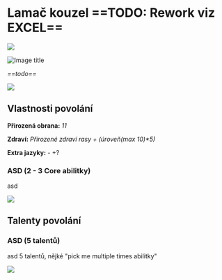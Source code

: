 # Lamač kouzel ==TODO: Rework viz EXCEL==

<img src="/assets/sep_line.png"/>

![Image title](/assets/OW/classes/Bojovnik.webp)

*==todo==*

<img src="/assets/sep_line.png"/>

## Vlastnosti povolání

**Přirozená obrana:** *11*

**Zdraví:** *Přirozené zdraví rasy + (úroveň(max 10)\*5)*

**Extra jazyky:** - +?

### ASD (2 - 3 Core abilitky)

asd

<img src="/assets/sep_line.png"/>

## Talenty povolání

### ASD (5 talentů)

asd 5 talentů, nějké "pick me multiple times abilitky"

<img src="/assets/sep_line.png"/>
